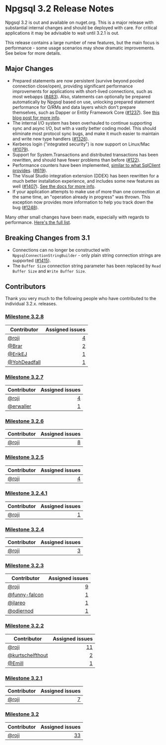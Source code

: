 # Npgsql 3.2 Release Notes

Npgsql 3.2 is out and available on nuget.org. This is a major release with substantial internal changes and should be deployed with care. For critical applications it may be advisable to wait until 3.2.1 is out.

This release contains a large number of new features, but the main focus is performance - some usage scenarios may show dramatic improvements. See below for more details.

## Major Changes

* Prepared statements are now persistent (survive beyond pooled connection close/open), providing significant performance improvements for applications with short-lived connections, such as most webapps ([#483](https://github.com/npgsql/npgsql/issues/483)). Also, statements can optionally be prepared automatically by Npgsql based on use, unlocking prepared statement performance for O/RMs and data layers which don't prepare themselves, such as Dapper or Entity Framework Core ([#1237](https://github.com/npgsql/npgsql/issues/1237)). See [this blog post for more info](http://www.roji.org/prepared-statements-in-npgsql-3-2).
* The internal I/O system has been overhauled to continue supporting sync and async I/O, but with a vastly better coding model. This should eliminate most protocol sync bugs, and make it much easier to maintain and write new type handlers ([#1326](https://github.com/npgsql/npgsql/issues/1326)).
* Kerberos login ("integrated security") is now support on Linux/Mac ([#1079](https://github.com/npgsql/npgsql/issues/1079)).
* Support for System.Transactions and distributed transactions has been rewritten, and should have fewer problems than before ([#122](https://github.com/npgsql/npgsql/issues/122)).
* Performance counters have been implemented, [similar to what SqlClient provides](https://msdn.microsoft.com/library/ms254503(v=vs.110).aspx). ([#619](https://github.com/npgsql/npgsql/issues/619)).
* The Visual Studio integration extension (DDEX) has been rewritten for a much better installation experience, and includes some new features as well ([#1407](https://github.com/npgsql/npgsql/issues/1407)). [See the docs for more info](../ddex.md).
* If your application attempts to make use of more than one connection at the same time, an "operation already in progress" was thrown. This exception now provides more information to help you track down the bug ([#1248](https://github.com/npgsql/npgsql/issues/1248)).

Many other small changes have been made, especially with regards to performance. [Here's the full list](https://github.com/npgsql/npgsql/milestone/24?closed=1).

## Breaking Changes from 3.1

* Connections can no longer be constructed with `NpgsqlConnectionStringBuilder` - only plain string connection strings are supported ([#1415](https://github.com/npgsql/npgsql/issues/1415)).
* The `Buffer Size` connection string parameter has been replaced by `Read Buffer Size` and `Write Buffer Size`.

## Contributors

Thank you very much to the following people who have contributed to the individual 3.2.x. releases.

### [Milestone 3.2.8](https://github.com/npgsql/npgsql/issues?q=is%3Aissue+milestone%3A3.2.8)

Contributor                                            | Assigned issues
------------------------------------------------------ | ----------------:|
[@roji](https://github.com/roji)                       | [4](https://github.com/npgsql/npgsql/issues?q=is%3Aissue+milestone%3A3.2.8+is%3Aclosed+assignee%3Aroji)
[@Brar](https://github.com/Brar)                       | [2](https://github.com/npgsql/npgsql/issues?q=is%3Aissue+milestone%3A3.2.8+is%3Aclosed+assignee%3ABrar)
[@ErikEJ](https://github.com/ErikEJ)                   | [1](https://github.com/npgsql/npgsql/issues?q=is%3Aissue+milestone%3A3.2.8+is%3Aclosed+assignee%3AErikEJ)
[@YohDeadfall](https://github.com/YohDeadfall)         | [1](https://github.com/npgsql/npgsql/issues?q=is%3Aissue+milestone%3A3.2.8+is%3Aclosed+assignee%3AYohDeadfall)

### [Milestone 3.2.7](https://github.com/npgsql/npgsql/issues?q=is%3Aissue+milestone%3A3.2.7)

Contributor                                            | Assigned issues
------------------------------------------------------ | ----------------:|
[@roji](https://github.com/roji)                       | [4](https://github.com/npgsql/npgsql/issues?q=is%3Aissue+milestone%3A3.2.7+is%3Aclosed+assignee%3Aroji)
[@erwaller](https://github.com/erwaller)               | [1](https://github.com/npgsql/npgsql/issues?q=is%3Aissue+milestone%3A3.2.7+is%3Aclosed+assignee%3Aerwaller)

### [Milestone 3.2.6](https://github.com/npgsql/npgsql/issues?q=is%3Aissue+milestone%3A3.2.6)

Contributor                                            | Assigned issues
------------------------------------------------------ |-----------------:|
[@roji](https://github.com/roji)                       | [8](https://github.com/npgsql/npgsql/issues?q=is%3Aissue+milestone%3A3.2.6+is%3Aclosed+assignee%3Aroji)

### [Milestone 3.2.5](https://github.com/npgsql/npgsql/issues?q=is%3Aissue+milestone%3A3.2.5)

Contributor                                            | Assigned issues
------------------------------------------------------ | ----------------:|
[@roji](https://github.com/roji)                       | [4](https://github.com/npgsql/npgsql/issues?q=is%3Aissue+milestone%3A3.2.5+is%3Aclosed+assignee%3Aroji)

### [Milestone 3.2.4.1](https://github.com/npgsql/npgsql/issues?q=is%3Aissue+milestone%3A3.2.4.1)

Contributor                                            | Assigned issues
------------------------------------------------------ | ----------------:|
[@roji](https://github.com/roji)                       | [1](https://github.com/npgsql/npgsql/issues?q=is%3Aissue+milestone%3A3.2.4.1+is%3Aclosed+assignee%3Aroji)

### [Milestone 3.2.4](https://github.com/npgsql/npgsql/issues?q=is%3Aissue+milestone%3A3.2.4)

Contributor                                            | Assigned issues
------------------------------------------------------ | ----------------:|
[@roji](https://github.com/roji)                       | [3](https://github.com/npgsql/npgsql/issues?q=is%3Aissue+milestone%3A3.2.4+is%3Aclosed+assignee%3Aroji)

### [Milestone 3.2.3](https://github.com/npgsql/npgsql/issues?q=is%3Aissue+milestone%3A3.2.3)

Contributor                                            | Assigned issues
------------------------------------------------------ | ----------------:|
[@roji](https://github.com/roji)                       | [9](https://github.com/npgsql/npgsql/issues?q=is%3Aissue+milestone%3A3.2.3+is%3Aclosed+assignee%3Aroji)
[@funny-falcon](https://github.com/funny-falcon)       | [1](https://github.com/npgsql/npgsql/issues?q=is%3Aissue+milestone%3A3.2.3+is%3Aclosed+assignee%3Afunny-falcon)
[@jlareo](https://github.com/jlareo)                   | [1](https://github.com/npgsql/npgsql/issues?q=is%3Aissue+milestone%3A3.2.3+is%3Aclosed+assignee%3Ajlareo)
[@odiernod](https://github.com/odiernod)               | [1](https://github.com/npgsql/npgsql/issues?q=is%3Aissue+milestone%3A3.2.3+is%3Aclosed+assignee%3Aodiernod)

### [Milestone 3.2.2](https://github.com/npgsql/npgsql/issues?q=is%3Aissue+milestone%3A3.2.2)

Contributor                                            | Assigned issues
------------------------------------------------------ | ----------------:|
[@roji](https://github.com/roji)                       | [11](https://github.com/npgsql/npgsql/issues?q=is%3Aissue+milestone%3A3.2.2+is%3Aclosed+assignee%3Aroji)
[@kurtschelfthout](https://github.com/kurtschelfthout) | [2](https://github.com/npgsql/npgsql/issues?q=is%3Aissue+milestone%3A3.2.2+is%3Aclosed+assignee%3Akurtschelfthout)
[@Emill](https://github.com/Emill)                     | [1](https://github.com/npgsql/npgsql/issues?q=is%3Aissue+milestone%3A3.2.2+is%3Aclosed+assignee%3AEmill)

### [Milestone 3.2.1](https://github.com/npgsql/npgsql/issues?q=is%3Aissue+milestone%3A3.2.1)

Contributor                                            | Assigned issues
------------------------------------------------------ | ----------------:|
[@roji](https://github.com/roji)                       | [7](https://github.com/npgsql/npgsql/issues?q=is%3Aissue+milestone%3A3.2.1+is%3Aclosed+assignee%3Aroji)

### [Milestone 3.2](https://github.com/npgsql/npgsql/issues?q=is%3Aissue+milestone%3A3.2)

Contributor                                            | Assigned issues
------------------------------------------------------ | ---------------:|
[@roji](https://github.com/roji)                       | [33](https://github.com/npgsql/npgsql/issues?q=is%3Aissue+milestone%3A3.2+is%3Aclosed+assignee%3Aroji)
